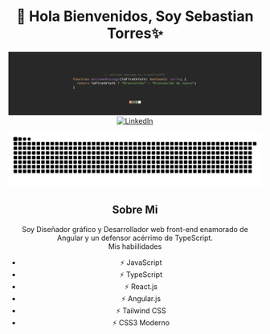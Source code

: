 <h1 align="center">👋 Hola Bienvenidos, Soy Sebastian Torres✨</h1> 
<div align="center">
<a href="https://www.linkedin.com/in/creativesth/">
  <img src="/web/static/img/mybanner.jpg" width=1280
</a>
<a href="https://www.linkedin.com/in/creativesth/" target="_blank"><img src="https://img.shields.io/static/v1?style=for-the-badge&message=LinkedIn&color=0A66C2&logo=LinkedIn&logoColor=FFFFFF&label=" alt="LinkedIn" /></a
</div>
<p align = "center">
	<img src = "https://github.com/7oSkaaa/7oSkaaa/blob/output/github-contribution-grid-snake.svg?" alt = "Snake Game By 7oSkaaa"/>
</p>

<!--
**CreativeSTH/CreativeSTH** is a ✨ _special_ ✨ repository because its `README.md` (this file) appears on your GitHub profile.
-->
## Sobre Mi
Soy Diseñador gráfico y Desarrollador web front-end enamorado de Angular y un defensor acérrimo de TypeScript. <br>
Mis habiilidades
- ⚡ JavaScript
- ⚡ TypeScript
- ⚡ React.js
- ⚡ Angular.js
- ⚡ Tailwind CSS
- ⚡ CSS3 Moderno

